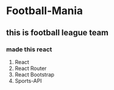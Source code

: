 # Football-Mania
## this is football league team 
### made this react 
1. React
2. React Router
3. React Bootstrap
4. Sports-API 
